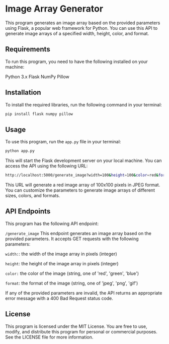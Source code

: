 # Image Array Generator

This program generates an image array based on the provided parameters using Flask, a popular web framework for Python. You can use this API to generate image arrays of a specified width, height, color, and format.

## Requirements

To run this program, you need to have the following installed on your machine:

Python 3.x
Flask
NumPy
Pillow


## Installation

To install the required libraries, run the following command in your terminal:

```bash
pip install flask numpy pillow
```

## Usage

To use this program, run the `app.py` file in your terminal:

```bash
python app.py
```

This will start the Flask development server on your local machine. You can access the API using the following URL:

```bash
http://localhost:5000/generate_image?width=100&height=100&color=red&format=jpeg
```

This URL will generate a red image array of 100x100 pixels in JPEG format. You can customize the parameters to generate image arrays of different sizes, colors, and formats.

## API Endpoints
This program has the following API endpoint:

`/generate_image`
This endpoint generates an image array based on the provided parameters. It accepts GET requests with the following parameters:

`width:`: the width of the image array in pixels (integer)

`height`: the height of the image array in pixels (integer)

`color:` the color of the image (string, one of 'red', 'green', 'blue')

`format`: the format of the image (string, one of 'jpeg', 'png', 'gif')

If any of the provided parameters are invalid, the API returns an appropriate error message with a 400 Bad Request status code.

## License
This program is licensed under the MIT License. You are free to use, modify, and distribute this program for personal or commercial purposes. See the LICENSE file for more information.
